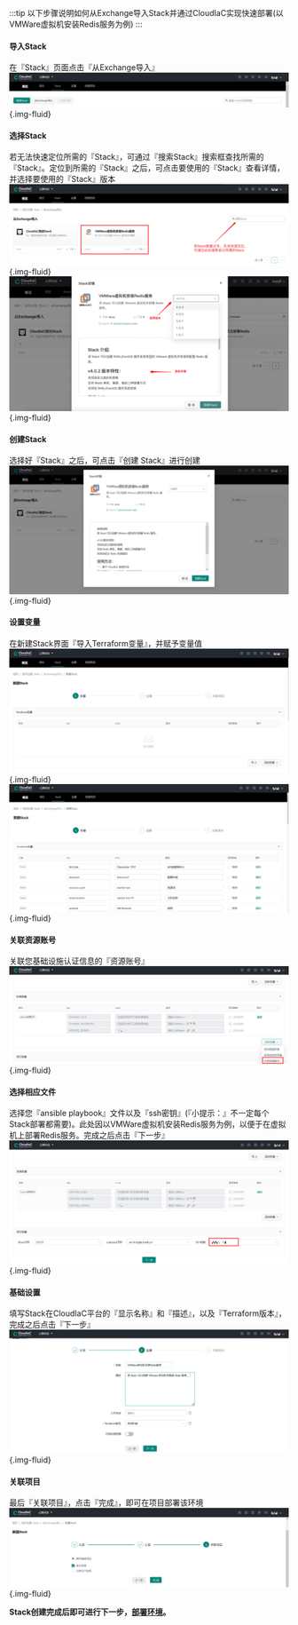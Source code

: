 
:::tip
以下步骤说明如何从Exchange导入Stack并通过CloudIaC实现快速部署(以VMWare虚拟机安装Redis服务为例)
:::
#### 导入Stack

在『Stack』页面点击『从Exchange导入』
![picture 39](../images/importStack.png){.img-fluid}

#### 选择Stack

若无法快速定位所需的『Stack』，可通过『搜索Stack』搜索框查找所需的『Stack』。定位到所需的『Stack』之后，可点击要使用的『Stack』查看详情，并选择要使用的『Stack』版本
![picture 40](../images/selectStack.png){.img-fluid}
![picture 41](../images/selectVersion.png){.img-fluid}

#### 创建Stack

选择好『Stack』之后，可点击『创建 Stack』进行创建
![picture 42](../images/createStack.png){.img-fluid}

#### 设置变量

在新建Stack界面『导入Terraform变量』，并赋予变量值
![picture 43](../images/importVariables.png){.img-fluid}
![picture 44](../images/assignVariables.png){.img-fluid}

#### 关联资源账号

关联您基础设施认证信息的『资源账号』
![picture 45](../images/ReferenceAccount.png){.img-fluid}

#### 选择相应文件

选择您『ansible playbook』文件以及『ssh密钥』(『小提示：』不一定每个Stack部署都需要)。此处因以VMWare虚拟机安装Redis服务为例，以便于在虚拟机上部署Redis服务。完成之后点击『下一步』
![picture 46](../images/selectFile.png){.img-fluid}

#### 基础设置

填写Stack在CloudIaC平台的『显示名称』和『描述』，以及『Terraform版本』，完成之后点击『下一步』
![picture 47](../images/fullInfo.png){.img-fluid}

#### 关联项目

最后『关联项目』，点击『完成』，即可在项目部署该环境
![picture 48](../images/releatProject.png){.img-fluid}

**Stack创建完成后即可进行下一步，[部署环境](./deploy-env.md)。**

